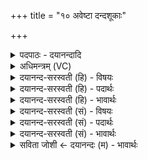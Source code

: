 +++
title = "१० अवेष्टा दन्दशूकाः"

+++
<details><summary>पदपाठः - दयानन्दादि</summary>

अवे॑ष्टा॒ इत्यव॑ऽइष्टाः। द॒न्द॒शूकाः॑। प्राची॑म्। आ। रो॒ह॒। गा॒य॒त्री। त्वा॒। अ॒व॒तु॒। र॒थ॒न्त॒रमिति॑ रथम्ऽत॒रम्। साम॑। त्रि॒वृदिति॑ त्रि॒ऽवृत्। स्तोमः॑। व॒स॒न्तः। ऋ॒तुः। ब्रह्म॑। द्रवि॑णम्। १०।
</details>

<details><summary>अधिमन्त्रम् (VC)</summary>

- यजमानो देवता
- वरुण ऋषिः
- विराड् आर्षी पङ्क्तिः
- पञ्चमः
</details>

<details><summary>दयानन्द-सरस्वती (हि) - विषयः</summary>

फिर मनुष्य क्या करके किस-किस को प्राप्त हों, यह विषय अगले मन्त्र में कहा है ॥
</details>

<details><summary>दयानन्द-सरस्वती (हि) - पदार्थः</summary>

पदार्थान्वयभाषाः -  हे राजन् ! जो आप (अवेष्टाः) विरोधी का सङ्ग करनेवाले (दन्दशूकाः) दूसरों को दुःख देने के लिये काट खानेवाले हैं, उनको जीत के (प्राचीम्) पूर्व दिशा में (आरोह) प्रसिद्ध हों, उस (त्वा) आप को (गायत्री) पढ़ा हुआ गायत्री छन्द (रथन्तरम्) रथों से जिसके पार हों, ऐसा वन (साम) सामवेद (त्रिवृत्) तीन मन, वाणी और शरीर के बलों का बोध करानेवाला (स्तोमः) स्तुति के योग्य (वसन्तः) वसन्त (ऋतुः) ऋतु (ब्रह्म) वेद, ईश्वर और ब्रह्मज्ञानी ब्राह्मणकुलरूप (द्रविणम्) धन (अवतु) प्राप्त होवे ॥१०॥
</details>

<details><summary>दयानन्द-सरस्वती (हि) - भावार्थः</summary>

भावार्थभाषाः -  जो मनुष्य विद्याओं में प्रसिद्ध होते हैं, वे शत्रुओं को जीत के ऐश्वर्य्य को प्राप्त हो सकते हैं ॥१०॥
</details>

<details><summary>दयानन्द-सरस्वती (सं) - विषयः</summary>

पुनर्मनुष्यैः किं कृत्वा किं किं प्राप्तव्यमित्युपदिश्यते ॥
</details>

<details><summary>दयानन्द-सरस्वती (सं) - पदार्थः</summary>

पदार्थान्वयभाषाः -  हे राजन् ! यस्त्वं येऽवेष्टा दन्दशूकाः सन्ति, तान् जित्वा प्राचीं दिशमारोह, तं त्वा गायत्री रथन्तरं साम त्रिवृत् स्तोम ऋतुर्वसन्तो ब्रह्म द्रविणं चावतु ॥१०॥
</details>

<details><summary>दयानन्द-सरस्वती (सं) - भावार्थः</summary>

भावार्थभाषाः -  ये मनुष्याः विद्यासु प्रादुर्भवन्ति ते शत्रून् विजित्यैश्वर्यं प्राप्नुवन्ति ॥१०॥
</details>

<details><summary>सविता जोशी ← दयानन्दः (म) - भावार्थः</summary>

भावार्थभाषाः -  जी माणसे विद्या प्राप्त करून कीर्ती मिळवितात ती शत्रूंना जिंकून ऐश्वर्य मिळवू शकतात.
</details>